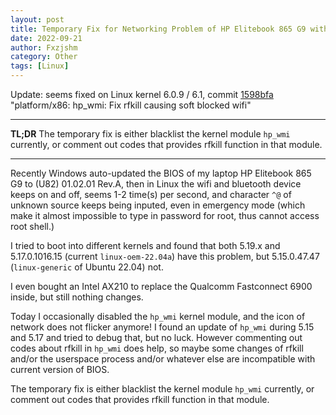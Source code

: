 ```yaml
---
layout: post
title: Temporary Fix for Networking Problem of HP Elitebook 865 G9 with Updated BIOS on Linux 
date: 2022-09-21
author: Fxzjshm
category: Other
tags: [Linux]
---
```


Update: seems fixed on Linux kernel 6.0.9 / 6.1, commit [1598bfa](https://github.com/torvalds/linux/commit/1598bfa8e1faa932de42e1ee7628a1c4c4263f0a) "platform/x86: hp_wmi: Fix rfkill causing soft blocked wifi"

---

**TL;DR** The temporary fix is either blacklist the kernel module `hp_wmi` currently, or comment out codes that provides rfkill function in that module.

---

Recently Windows auto-updated the BIOS of my laptop HP Elitebook 865 G9 to (U82) 01.02.01 Rev.A, 
then in Linux the wifi and bluetooth device keeps on and off, seems 1-2 time(s) per second,
and character `^@` of unknown source keeps being inputed, even in emergency mode 
(which make it almost impossible to type in password for root, thus cannot access root shell.)

<!-- more -->

I tried to boot into different kernels and found that both 5.19.x and 5.17.0.1016.15 (current `linux-oem-22.04a`) have this problem, but 5.15.0.47.47 (`linux-generic` of Ubuntu 22.04) not. 

I even bought an Intel AX210 to replace the Qualcomm Fastconnect 6900 inside, but still nothing changes.

Today I occasionally disabled the `hp_wmi` kernel module, 
and the icon of network does not flicker anymore! 
I found an update of `hp_wmi` during 5.15 and 5.17 and tried to debug that, but no luck. 
However commenting out codes about rfkill in `hp_wmi` does help, 
so maybe some changes of rfkill and/or the userspace process and/or whatever else 
are incompatible with current version of BIOS.

The temporary fix is either blacklist the kernel module `hp_wmi` currently, or comment out codes that provides rfkill function in that module.
